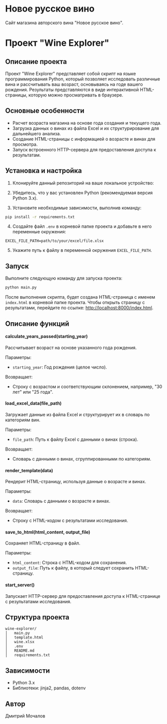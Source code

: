 # Новое русское вино

Сайт магазина авторского вина "Новое русское вино".

# Проект "Wine Explorer"


## Описание проекта

Проект "Wine Explorer" представляет собой скрипт на языке программирования Python, который позволяет исследовать различные вина и рассчитывать ваш возраст, основываясь на годе вашего рождения. Результаты представляются в виде интерактивной HTML-страницы, которую можно просматривать в браузере.

## Основные особенности

- Расчет возраста магазина на основе года создания и текущего года.
- Загрузка данных о винах из файла Excel и их структурирование для дальнейшего анализа.
- Создание HTML-страницы с информацией о возрасте и винах для просмотра.
- Запуск встроенного HTTP-сервера для предоставления доступа к результатам.

## Установка и настройка

1. Клонируйте данный репозиторий на ваше локальное устройство:

2. Убедитесь, что у вас установлен Python (рекомендуемая версия Python 3.x).

3. Установите необходимые зависимости, выполнив команду:

```bash
pip install -r requirements.txt
```

4. Создайте файл `.env` в корневой папке проекта и добавьте в него переменные окружения:

```plaintext
EXCEL_FILE_PATH=path/to/your/excel/file.xlsx
```

5. Укажите путь к файлу в переменной окружения `EXCEL_FILE_PATH`.

## Запуск

Выполните следующую команду для запуска проекта:

```bash
python main.py
```

После выполнения скрипта, будет создана HTML-страница с именем `index.html` в корневой папке проекта. Чтобы открыть страницу с результатами, перейдите по ссылке: [http://localhost:8000/index.html](http://localhost:8000/index.html).

## Описание функций

#### calculate_years_passed(starting_year)

Рассчитывает возраст на основе указанного года рождения.

Параметры:
- `starting_year`: Год рождения (целое число).

Возвращает:
- Строку с возрастом и соответствующим склонением, например, "30 лет" или "25 года".

#### load_excel_data(file_path)

Загружает данные из файла Excel и структурирует их в словарь по категориям вин.

Параметры:
- `file_path`: Путь к файлу Excel с данными о винах (строка).

Возвращает:
- Словарь с данными о винах, сгруппированными по категориям.

#### render_template(data)

Рендерит HTML-страницу, используя данные о возрасте и винах.

Параметры:
- `data`: Словарь с данными о возрасте и винах.

Возвращает:
- Строку с HTML-кодом с результатами исследования.

#### save_to_html(html_content, output_file)

Сохраняет HTML-страницу в файл.

Параметры:
- `html_content`: Строка с HTML-кодом для сохранения.
- `output_file`: Путь к файлу, в который следует сохранить HTML-страницу.

#### start_server()

Запускает HTTP-сервер для предоставления доступа к HTML-странице с результатами исследования.
## Структура проекта

```
wine-explorer/
│   main.py
│   template.html
│   wine.xlsx
│   .env
│   README.md
│   requirements.txt
```

## Зависимости

- Python 3.x
- Библиотеки: jinja2, pandas, dotenv


## Автор

Дмитрий Мочалов